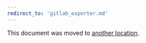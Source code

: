 ```yaml
---
redirect_to: 'gitlab_exporter.md'
---
```


This document was moved to [another location](gitlab_exporter.md).

<!-- This redirect file can be deleted February 1, 2021, or later. -->
<!-- Before deletion, see: https://docs.gitlab.com/ee/development/documentation/#move-or-rename-a-page -->
